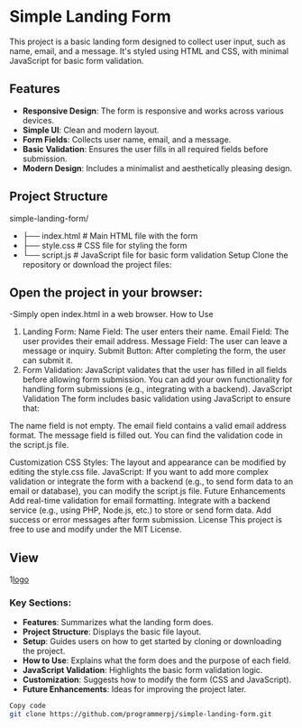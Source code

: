 # Simple Landing Form

This project is a basic landing form designed to collect user input, such as name, email, and a message. It's styled using HTML and CSS, with minimal JavaScript for basic form validation.

## Features

- **Responsive Design**: The form is responsive and works across various devices.
- **Simple UI**: Clean and modern layout.
- **Form Fields**: Collects user name, email, and a message.
- **Basic Validation**: Ensures the user fills in all required fields before submission.
- **Modern Design**: Includes a minimalist and aesthetically pleasing design.

## Project Structure


simple-landing-form/
- ├── index.html       # Main HTML file with the form
- ├── style.css        # CSS file for styling the form
- └── script.js        # JavaScript file for basic form validation
Setup
Clone the repository or download the project files:


## Open the project in your browser:

-Simply open index.html in a web browser.
How to Use
1. Landing Form:
Name Field: The user enters their name.
Email Field: The user provides their email address.
Message Field: The user can leave a message or inquiry.
Submit Button: After completing the form, the user can submit it.
2. Form Validation:
JavaScript validates that the user has filled in all fields before allowing form submission.
You can add your own functionality for handling form submissions (e.g., integrating with a backend).
JavaScript Validation
The form includes basic validation using JavaScript to ensure that:

The name field is not empty.
The email field contains a valid email address format.
The message field is filled out.
You can find the validation code in the script.js file.

Customization
CSS Styles: The layout and appearance can be modified by editing the style.css file.
JavaScript: If you want to add more complex validation or integrate the form with a backend (e.g., to send form data to an email or database), you can modify the script.js file.
Future Enhancements
Add real-time validation for email formatting.
Integrate with a backend service (e.g., using PHP, Node.js, etc.) to store or send form data.
Add success or error messages after form submission.
License
This project is free to use and modify under the MIT License.

## View 
1[logo](view.png)


### Key Sections:
- **Features**: Summarizes what the landing form does.
- **Project Structure**: Displays the basic file layout.
- **Setup**: Guides users on how to get started by cloning or downloading the project.
- **How to Use**: Explains what the form does and the purpose of each field.
- **JavaScript Validation**: Highlights the basic form validation logic.
- **Customization**: Suggests how to modify the form (CSS and JavaScript).
- **Future Enhancements**: Ideas for improving the project later.

```bash
Copy code
git clone https://github.com/programmerpj/simple-landing-form.git





